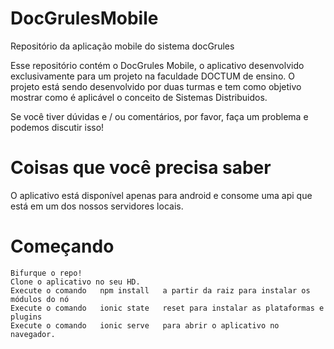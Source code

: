 # DocGrulesMobile
Repositório da aplicação mobile do sistema docGrules

Esse repositório contém o DocGrules Mobile, o aplicativo desenvolvido exclusivamente para um projeto na faculdade DOCTUM de ensino.
O projeto está sendo desenvolvido por duas turmas e tem como objetivo mostrar como é aplicável o conceito de Sistemas Distribuidos.

Se você tiver dúvidas e / ou comentários, por favor, faça um problema e podemos discutir isso!

# Coisas que você precisa saber

O aplicativo está disponível apenas para android e consome uma api que está em um dos nossos servidores locais.

# Começando

    Bifurque o repo!
    Clone o aplicativo no seu HD.
    Execute o comando   npm install   a partir da raiz para instalar os módulos do nó
    Execute o comando   ionic state   reset para instalar as plataformas e plugins
    Execute o comando   ionic serve   para abrir o aplicativo no navegador.
